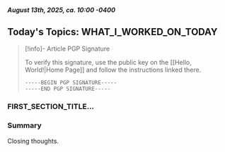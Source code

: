 #####  August 13th, 2025, ca. 10:00 -0400
## Today's Topics: WHAT_I_WORKED_ON_TODAY
> [!info]- Article PGP Signature
>
> To verify this signature, use the public key on the [[Hello, World!|Home Page]] and follow the instructions linked there.
>
> ```
> -----BEGIN PGP SIGNATURE-----
> -----END PGP SIGNATURE-----
> ```
>

### FIRST_SECTION_TITLE...

### Summary
Closing thoughts.